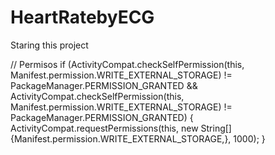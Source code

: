 # HeartRatebyECG
Staring this project


// Permisos
        if (ActivityCompat.checkSelfPermission(this, Manifest.permission.WRITE_EXTERNAL_STORAGE) !=
                PackageManager.PERMISSION_GRANTED &&
                ActivityCompat.checkSelfPermission(this, Manifest.permission.WRITE_EXTERNAL_STORAGE) !=
                        PackageManager.PERMISSION_GRANTED) {
            ActivityCompat.requestPermissions(this, new String[]{Manifest.permission.WRITE_EXTERNAL_STORAGE,},
                    1000);
        }
